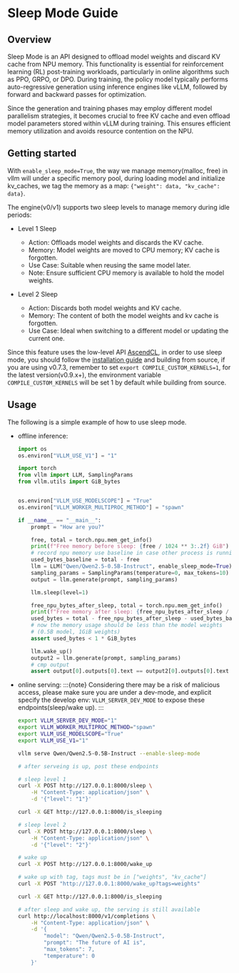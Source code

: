 # Sleep Mode Guide

## Overview

Sleep Mode is an API designed to offload model weights and discard KV cache from NPU memory. This functionality is essential for reinforcement learning (RL) post-training workloads, particularly in online algorithms such as PPO, GRPO, or DPO. During training, the policy model typically performs auto-regressive generation using inference engines like vLLM, followed by forward and backward passes for optimization.

Since the generation and training phases may employ different model parallelism strategies, it becomes crucial to free KV cache and even offload model parameters stored within vLLM during training. This ensures efficient memory utilization and avoids resource contention on the NPU.

## Getting started

With `enable_sleep_mode=True`, the way we manage memory(malloc, free) in vllm will under a specific memory pool, during loading model and initialize kv_caches, we tag the memory as a map: `{"weight": data, "kv_cache": data}`.

The engine(v0/v1) supports two sleep levels to manage memory during idle periods:

- Level 1 Sleep
    - Action: Offloads model weights and discards the KV cache.
    - Memory: Model weights are moved to CPU memory; KV cache is forgotten.
    - Use Case: Suitable when reusing the same model later.
    - Note: Ensure sufficient CPU memory is available to hold the model weights.

- Level 2 Sleep
    - Action: Discards both model weights and KV cache.
    - Memory: The content of both the model weights and kv cache is forgotten.
    - Use Case: Ideal when switching to a different model or updating the current one.

Since this feature uses the low-level API [AscendCL](https://www.hiascend.com/document/detail/zh/CANNCommunityEdition/82RC1alpha002/API/appdevgapi/appdevgapi_07_0000.html), in order to use sleep mode, you should follow the [installation guide](https://vllm-ascend.readthedocs.io/en/v0.9.1-dev/installation.html) and building from source, if you are using v0.7.3, remember to set `export COMPILE_CUSTOM_KERNELS=1`, for the latest version(v0.9.x+), the environment variable `COMPILE_CUSTOM_KERNELS` will be set 1 by default while building from source.

## Usage

The following is a simple example of how to use sleep mode.

- offline inference:

    ```python
    import os
    os.environ["VLLM_USE_V1"] = "1"

    import torch
    from vllm import LLM, SamplingParams
    from vllm.utils import GiB_bytes


    os.environ["VLLM_USE_MODELSCOPE"] = "True"
    os.environ["VLLM_WORKER_MULTIPROC_METHOD"] = "spawn"

    if __name__ == "__main__":
        prompt = "How are you?"

        free, total = torch.npu.mem_get_info()
        print(f"Free memory before sleep: {free / 1024 ** 3:.2f} GiB")
        # record npu memory use baseline in case other process is running
        used_bytes_baseline = total - free
        llm = LLM("Qwen/Qwen2.5-0.5B-Instruct", enable_sleep_mode=True)
        sampling_params = SamplingParams(temperature=0, max_tokens=10)
        output = llm.generate(prompt, sampling_params)

        llm.sleep(level=1)

        free_npu_bytes_after_sleep, total = torch.npu.mem_get_info()
        print(f"Free memory after sleep: {free_npu_bytes_after_sleep / 1024 ** 3:.2f} GiB")
        used_bytes = total - free_npu_bytes_after_sleep - used_bytes_baseline
        # now the memory usage should be less than the model weights
        # (0.5B model, 1GiB weights)
        assert used_bytes < 1 * GiB_bytes

        llm.wake_up()
        output2 = llm.generate(prompt, sampling_params)
        # cmp output
        assert output[0].outputs[0].text == output2[0].outputs[0].text
    ```

- online serving:
    :::{note}
    Considering there may be a risk of malicious access, please make sure you are under a dev-mode, and explicit specify the develop env: `VLLM_SERVER_DEV_MODE` to expose these endpoints(sleep/wake up).
    :::

    ```bash
    export VLLM_SERVER_DEV_MODE="1"
    export VLLM_WORKER_MULTIPROC_METHOD="spawn"
    export VLLM_USE_MODELSCOPE="True"
    export VLLM_USE_V1="1"

    vllm serve Qwen/Qwen2.5-0.5B-Instruct --enable-sleep-mode

    # after serveing is up, post these endpoints

    # sleep level 1
    curl -X POST http://127.0.0.1:8000/sleep \
        -H "Content-Type: application/json" \
        -d '{"level": "1"}'

    curl -X GET http://127.0.0.1:8000/is_sleeping

    # sleep level 2
    curl -X POST http://127.0.0.1:8000/sleep \
        -H "Content-Type: application/json" \
        -d '{"level": "2"}'

    # wake up
    curl -X POST http://127.0.0.1:8000/wake_up

    # wake up with tag, tags must be in ["weights", "kv_cache"]
    curl -X POST "http://127.0.0.1:8000/wake_up?tags=weights"

    curl -X GET http://127.0.0.1:8000/is_sleeping

    # after sleep and wake up, the serving is still available
    curl http://localhost:8000/v1/completions \
        -H "Content-Type: application/json" \
        -d '{
            "model": "Qwen/Qwen2.5-0.5B-Instruct",
            "prompt": "The future of AI is",
            "max_tokens": 7,
            "temperature": 0
        }'
    ```

